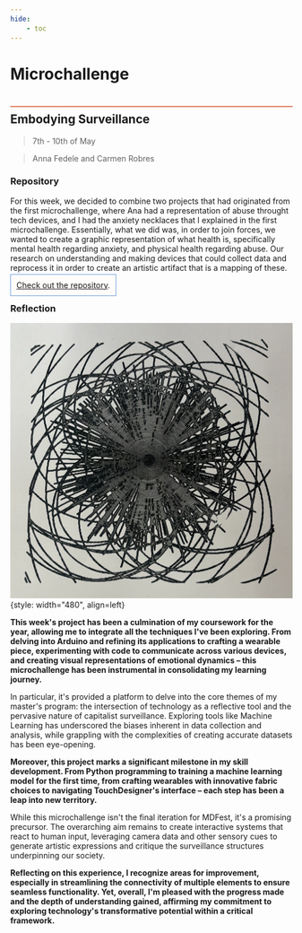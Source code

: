 ```yaml
---
hide:
    - toc
---
```


# Microchallenge
<div style="height:2px; background-color: #E17858; margin-top: 40px; margin-bottom: -20px;"></div>


## Embodying Surveillance
> 7th - 10th of May 

> Anna Fedele and Carmen Robres
### Repository
For this week, we decided to combine two projects that had originated from the first microchallenge, where Ana had a representation of abuse throught tech devices, and I had the anxiety necklaces that I explained in the first microchallenge. Essentially, what we did was, in order to join forces, we wanted to create a graphic representation of what health is, specifically mental health regarding anxiety, and physical health regarding abuse. Our research on understanding and making devices that could collect data and reprocess it in order to create an artistic artifact that is a mapping of these.

<span style="background-color: #FFFCFA; padding: 10px; border: 1px solid #699ADA;"> [Check out the repository](https://github.com/annafedele/microchallenge-II).</span>

### Reflection
![](../../images\term2\Microchallenge\micro.png){style: width="480", align=left}

**This week's project has been a culmination of my coursework for the year, allowing me to integrate all the techniques I've been exploring. From delving into Arduino and refining its applications to crafting a wearable piece, experimenting with code to communicate across various devices, and creating visual representations of emotional dynamics – this microchallenge has been instrumental in consolidating my learning journey.**

In particular, it's provided a platform to delve into the core themes of my master's program: the intersection of technology as a reflective tool and the pervasive nature of capitalist surveillance. Exploring tools like Machine Learning has underscored the biases inherent in data collection and analysis, while grappling with the complexities of creating accurate datasets has been eye-opening.

**Moreover, this project marks a significant milestone in my skill development. From Python programming to training a machine learning model for the first time, from crafting wearables with innovative fabric choices to navigating TouchDesigner's interface – each step has been a leap into new territory.**

While this microchallenge isn't the final iteration for MDFest, it's a promising precursor. The overarching aim remains to create interactive systems that react to human input, leveraging camera data and other sensory cues to generate artistic expressions and critique the surveillance structures underpinning our society.

**Reflecting on this experience, I recognize areas for improvement, especially in streamlining the connectivity of multiple elements to ensure seamless functionality. Yet, overall, I'm pleased with the progress made and the depth of understanding gained, affirming my commitment to exploring technology's transformative potential within a critical framework.**